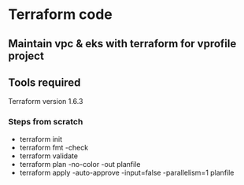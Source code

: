 # Terraform code

## Maintain vpc & eks with terraform for vprofile project

## Tools required
Terraform version 1.6.3

### Steps from scratch
* terraform init
* terraform fmt -check
* terraform validate
* terraform plan -no-color -out planfile 
* terraform apply -auto-approve -input=false -parallelism=1 planfile
#####
#####
